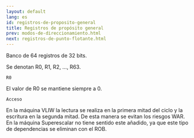 ```yaml
---
layout: default
lang: es
id: registros-de-proposito-general
title: Registros de propósito general
prev: modos-de-direccionamiento.html
next: registros-de-punto-flotante.html
---
```


Banco de 64 registros de 32 bits.

Se denotan R0, R1, R2, ..., R63.


	R0

El valor de R0 se mantiene siempre a 0.


	Acceso

En la máquina VLIW la lectura se realiza en la primera mitad del ciclo y la escritura en la segunda mitad. De esta manera se evitan los riesgos WAR. En la máquina Superescalar no tiene sentido este añadido, ya que este tipo de dependencias se eliminan con el ROB.


